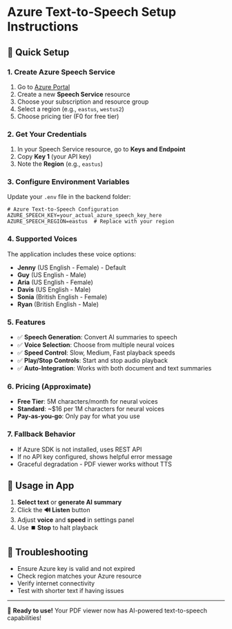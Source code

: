 # Azure Text-to-Speech Setup Instructions

## 🚀 Quick Setup

### 1. Create Azure Speech Service
1. Go to [Azure Portal](https://portal.azure.com/)
2. Create a new **Speech Service** resource
3. Choose your subscription and resource group
4. Select a region (e.g., `eastus`, `westus2`)
5. Choose pricing tier (F0 for free tier)

### 2. Get Your Credentials
1. In your Speech Service resource, go to **Keys and Endpoint**
2. Copy **Key 1** (your API key)
3. Note the **Region** (e.g., `eastus`)

### 3. Configure Environment Variables
Update your `.env` file in the backend folder:

```env
# Azure Text-to-Speech Configuration
AZURE_SPEECH_KEY=your_actual_azure_speech_key_here
AZURE_SPEECH_REGION=eastus  # Replace with your region
```

### 4. Supported Voices
The application includes these voice options:
- **Jenny** (US English - Female) - Default
- **Guy** (US English - Male) 
- **Aria** (US English - Female)
- **Davis** (US English - Male)
- **Sonia** (British English - Female)
- **Ryan** (British English - Male)

### 5. Features
- ✅ **Speech Generation**: Convert AI summaries to speech
- ✅ **Voice Selection**: Choose from multiple neural voices
- ✅ **Speed Control**: Slow, Medium, Fast playback speeds
- ✅ **Play/Stop Controls**: Start and stop audio playback
- ✅ **Auto-Integration**: Works with both document and text summaries

### 6. Pricing (Approximate)
- **Free Tier**: 5M characters/month for neural voices
- **Standard**: ~$16 per 1M characters for neural voices
- **Pay-as-you-go**: Only pay for what you use

### 7. Fallback Behavior
- If Azure SDK is not installed, uses REST API
- If no API key configured, shows helpful error message
- Graceful degradation - PDF viewer works without TTS

## 🎯 Usage in App
1. **Select text** or **generate AI summary**
2. Click the **🔊 Listen** button
3. Adjust **voice** and **speed** in settings panel
4. Use **⏹️ Stop** to halt playback

## 🔧 Troubleshooting
- Ensure Azure key is valid and not expired
- Check region matches your Azure resource
- Verify internet connectivity
- Test with shorter text if having issues

---
🎉 **Ready to use!** Your PDF viewer now has AI-powered text-to-speech capabilities!
